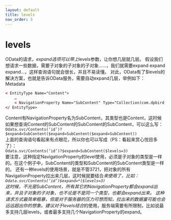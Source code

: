 ```yaml
---
layout: default
title: levels
nav_order: 3
---
```

# levels
OData的请求，$expand选项可以带上$levels参数，让你想几层就几层。
假设我们想请求一些数据，需要子对象的子对象的子对象......，我们就需要expand expand expand...，这样查询语句就会很长，并且不易读懂。
对此，OData有了$levels的解决方案，也就是告诉OData服务，需要自动expand几层，举例如下：
Metadata
```xml
< EntityType Name="Content">
    …  
    < NavigationProperty Name="SubContent" Type="Collection(com.dpbird.Content)" />
</ EntityType>
```
Content有NavigationProperty名为SubContent，其类型也是Content，这时候如果想查询Content的SubContent的SubContent的SubContent，可以这么写：  
`Odata.svc/Contents(‘id’)?$expand=SubContent($expand=SubContent($expand=SubContent))`  
上面的查询语句看起来有点眼花，所以你也可以写成（PS：看起来赏心悦目多了）：  
`Odata.svc/Contents(‘id’)?$expand=SubContent($levels=3)`  
要注意，这种指定NavigationProperty的level使用，必须是子对象的类型是一样的。在这个例子中，SubContent的类型和SubContent的SubContent类型是一样的。
还有一种levels的使用场景，就是不管3721，把对象的所有NavigationProperty拉出来几层，这时候就要结合*来使用了，比如：  
`Odata.svc/Contents(‘id’)$expand=*($levels=3)`  
这时候，不光是SubContent，所有其它的NavigationProperty都会expand出来，并且子对象的子对象，也不论是不是同一个类型，也都会expand出来。
这种请求方式最简单粗暴，但是对于服务器的压力可想而知，拉出来的数据量可能也会远远超出你的想象。建议对于levels结合*的使用，服务端需要有所限制，比如说最多支持几层levels，或者最多支持几个NavigationProperty的expand。
